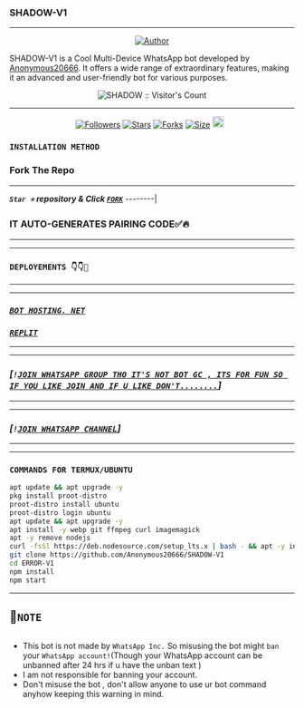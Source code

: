 ### SHADOW-V1 

--------

<p align="center">
<a href="https://github.com/Anonymous20666"><img title="Author" src="https://files.fm/f/uxc8vsxpnd/cheemspic.jpg?style=for-the-badge&logo=github"></a>

SHADOW-V1  is a Cool Multi-Device WhatsApp bot developed by [Anonymous20666](https://github.com/Anonymous20666). It offers a wide range of extraordinary features, making it an advanced and user-friendly bot for various purposes.

<p align="center"><img src="https://profile-counter.glitch.me/{SHADOW-V1}/count.svg" alt="SHADOW :: Visitor's Count" /></p>


--------


<p align="center">
<a href="https://github.com/Anonymous20666/followers"><img title="Followers" src="https://img.shields.io/github/followers/Anonymous2066?color=red&style=flat-square"></a>
<a href="https://github.com/Anonymous20666/SHADOW-V1/stargazers/"><img title="Stars" src="https://img.shields.io/github/stars/Anonymous20666/SHADOW-V1?color=blue&style=flat-square"></a>
<a href="https://github.com/Anonymous20666/SHADOW-V1/network/members"><img title="Forks" src="https://img.shields.io/github/forks/Anonymous20666/SHADOW-V1?color=red&style=flat-square"></a>
<a href="https://github.com/Anonymous20666/SHADOW-V1/"><img title="Size" src="https://img.shields.io/github/repo-size/Anonymous20666/SHADOW-V1?style=flat-square&color=blue"></a>
<a href="https://github.com/Anonymous20666/SHADOW-V1/graphs/commit-activity"><img height="20" src="https://img.shields.io/badge/Maintained%3F-yes-blue.svg"></a>&nbsp;&nbsp;
</p>
<p align='center'>
</p>

### `INSTALLATION METHOD`

  
### Fork The Repo

--------
***`Star ⭐` repository & Click [`FORK`](https://github.com/Anonymous20666/SHADOW-V1/fork)***
--------|


### IT AUTO-GENERATES PAIRING CODE✅🔥
--------------


-----------------
### `DEPLOYEMENTS 👇👇🥰`
-------------
-------------

### ***[`BOT HOSTING. NET`](https://bot-hosting.net/?aff=1212488886408712262)***

###  ***[`REPLIT`](https://repl.it/github/Anonymous20666/SHADOW-V1)***

--------
--------

### ***[`!`[`JOIN WHATSAPP GROUP THO IT'S NOT BOT GC , ITS FOR FUN SO IF YOU LIKE JOIN AND IF U LIKE DON'T........`](https://chat.whatsapp.com/BjHW7El8xPyKSTEwcVnPSj)]***

--------
--------

### ***[`!`[`JOIN WHATSAPP CHANNEL`](https://whatsapp.com/channel/0029Vafy50bB4hdZV9YAAn2r)]***


-------

--------


### `COMMANDS FOR TERMUX/UBUNTU`
```bash
apt update && apt upgrade -y
pkg install proot-distro
proot-distro install ubuntu
proot-distro login ubuntu
apt update && apt upgrade -y
apt install -y webp git ffmpeg curl imagemagick
apt -y remove nodejs
curl -fsSl https://deb.nodesource.com/setup_lts.x | bash - && apt -y install nodejs
git clone https://github.com/Anonymous20666/SHADOW-V1
cd ERROR-V1
npm install
npm start
```

--------


## 🎁`NOTE`
   
## 
- This bot is not made by `WhatsApp Inc.` So misusing the bot might `ban` your `WhatsApp account!`(Though your WhatsApp account can be unbanned after 24 hrs if u have the unban text )
- I am not responsible for banning your account.
- Don't misuse the bot , don't allow anyone to use ur bot command anyhow keeping this warning in mind.

 <br><br>
 
